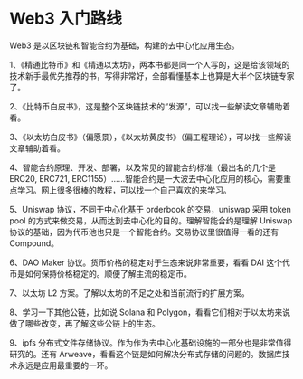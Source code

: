 # Web3 入门路线

Web3 是以区块链和智能合约为基础，构建的去中心化应用生态。

1、《精通比特币》和《精通以太坊》，两本书都是同一个人写的，这是给该领域的技术新手最优先推荐的书，写得非常好，全部看懂基本上也算是大半个区块链专家了。

2、《比特币白皮书》，这是整个区块链技术的“发源”，可以找一些解读文章辅助着看。

3、《以太坊白皮书》（偏愿景），《以太坊黄皮书》（偏工程理论），可以找一些解读文章辅助着看。

4、智能合约原理、开发、部署，以及常见的智能合约标准（最出名的几个是 ERC20, ERC721, ERC1155）……智能合约是一大波去中心化应用的核心，需要重点学习。网上很多很棒的教程，可以找一个自己喜欢的来学习。

5、Uniswap 协议，不同于中心化基于 orderbook 的交易，uniswap 采用 token pool 的方式来做交易，从而达到去中心化的目的。理解智能合约是理解 Uniswap 协议的基础，因为代币池也只是一个智能合约。交易协议里很值得一看的还有 Compound。

6、DAO Maker 协议。货币价格的稳定对于生态来说非常重要，看看 DAI 这个代币是如何保持价格稳定的。顺便了解主流的稳定币。

7、以太坊 L2 方案。了解以太坊的不足之处和当前流行的扩展方案。

8、学习一下其他公链，比如说 Solana 和 Polygon，看看它们相对于以太坊来说做了哪些改变，再了解这些公链上的生态。

9、ipfs 分布式文件存储协议。作为作为去中心化基础设施的一部分也是非常值得研究的。还有 Arweave，看看这个链是如何解决分布式存储的问题的。数据库技术永远是应用最重要的一环。